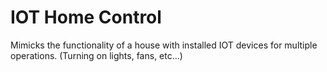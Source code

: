# IOT Home Control

Mimicks the functionality of a house with installed IOT devices for multiple operations. (Turning on lights, fans, etc...) 
